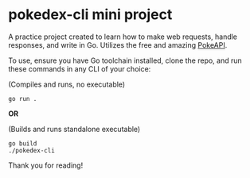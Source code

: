 # pokedex-cli mini project

A practice project created to learn how to make web requests, handle responses, and write in Go. Utilizes the free and amazing [PokeAPI](https://pokeapi.co/).

To use, ensure you have Go toolchain installed, clone the repo, and run these commands in any CLI of your choice:

(Compiles and runs, no executable)
```
go run .
```
**OR**

(Builds and runs standalone executable)
```
go build
./pokedex-cli
```
Thank you for reading!
